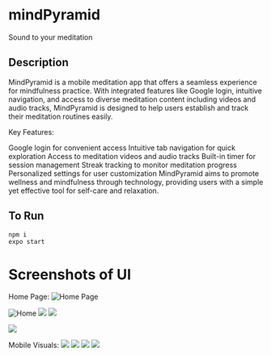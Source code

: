 # mindPyramid
Sound to your meditation

## Description
MindPyramid is a mobile meditation app that offers a seamless experience for mindfulness practice. With integrated features like Google login, intuitive navigation, and access to diverse meditation content including videos and audio tracks, MindPyramid is designed to help users establish and track their meditation routines easily.

Key Features:

Google login for convenient access
Intuitive tab navigation for quick exploration
Access to meditation videos and audio tracks
Built-in timer for session management
Streak tracking to monitor meditation progress
Personalized settings for user customization
MindPyramid aims to promote wellness and mindfulness through technology, providing users with a simple yet effective tool for self-care and relaxation.



## To Run
```bash
npm i
expo start
```

# Screenshots of UI

Home Page:
![Home Page]()

![Home](./src/assets/home.png)
![](./src/assets/map.png)
![](./src/assets/googleMap.png)


![](./src/assets/simulation.png)

Mobile Visuals:
![](./src/assets/darkmapmob%20(1).jpg)
![](./src/assets/ios%20mob%20sim%20(2).jpg)
![](./src/assets/iosmobile%20(1).jpg)
![](./src/assets/lightiosmobmap.jpg)
